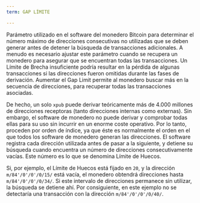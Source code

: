 ```yaml
---
term: GAP LÍMITE

---
```

Parámetro utilizado en el software del monedero Bitcoin para determinar el número máximo de direcciones consecutivas no utilizadas que se deben generar antes de detener la búsqueda de transacciones adicionales. A menudo es necesario ajustar este parámetro cuando se recupera un monedero para asegurar que se encuentran todas las transacciones. Un Límite de Brecha insuficiente podría resultar en la pérdida de algunas transacciones si las direcciones fueron omitidas durante las fases de derivación. Aumentar el Gap Limit permite al monedero buscar más en la secuencia de direcciones, para recuperar todas las transacciones asociadas.

De hecho, un solo `xpub` puede derivar teóricamente más de 4.000 millones de direcciones receptoras (tanto direcciones internas como externas). Sin embargo, el software de monedero no puede derivar y comprobar todas ellas para su uso sin incurrir en un enorme coste operativo. Por lo tanto, proceden por orden de índice, ya que éste es normalmente el orden en el que todos los software de monedero generan las direcciones. El software registra cada dirección utilizada antes de pasar a la siguiente, y detiene su búsqueda cuando encuentra un número de direcciones consecutivamente vacías. Este número es lo que se denomina Límite de Huecos.

Si, por ejemplo, el Límite de Huecos está fijado en `20`, y la dirección `m/84'/0'/0'/0/15/` está vacía, el monedero obtendrá direcciones hasta `m/84'/0'/0'/0/34/`. Si este intervalo de direcciones permanece sin utilizar, la búsqueda se detiene ahí. Por consiguiente, en este ejemplo no se detectaría una transacción con la dirección `m/84'/0'/0'/0/40/`.